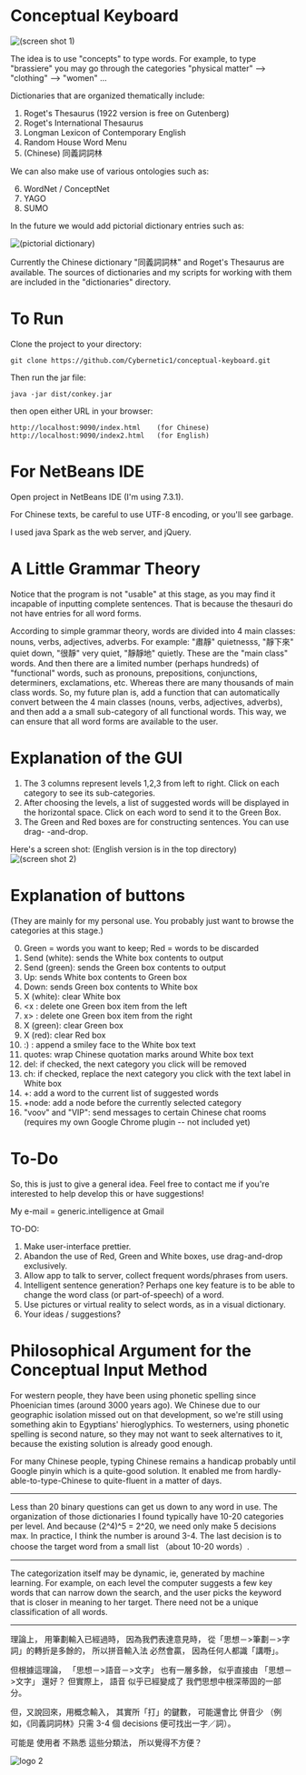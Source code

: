 Conceptual Keyboard
===================

<img src="https://raw.github.com/Cybernetic1/conceptual-keyboard/master/Screenshot_rogets_thesaurus.png" alt="(screen shot 1)" title="Screen shot 1"/>

The idea is to use "concepts" to type words.  For example, to type "brassiere"
you may go through the categories "physical matter" --> "clothing" --> "women" ...

Dictionaries that are organized thematically include:

1. Roget's Thesaurus (1922 version is free on Gutenberg)
2. Roget's International Thesaurus
3. Longman Lexicon of Contemporary English
4. Random House Word Menu
5. (Chinese) 同義詞詞林

We can also make use of various ontologies such as:

6. WordNet / ConceptNet
7. YAGO
8. SUMO

In the future we would add pictorial dictionary entries such as:

<img src="https://raw.github.com/Cybernetic1/conceptual-keyboard/master/pictorial-dictionary-demo.png" alt="(pictorial dictionary)" title="Pictorial dictionary"/>

Currently the Chinese dictionary "同義詞詞林" and Roget's Thesaurus are available.
The sources of dictionaries and my scripts for working with them are included in
the "dictionaries" directory.

To Run
=======

Clone the project to your directory:

    git clone https://github.com/Cybernetic1/conceptual-keyboard.git

Then run the jar file:

    java -jar dist/conkey.jar

then open either URL in your browser:

    http://localhost:9090/index.html    (for Chinese)
    http://localhost:9090/index2.html   (for English)

For NetBeans IDE
=================

Open project in NetBeans IDE (I'm using 7.3.1).

For Chinese texts, be careful to use UTF-8 encoding, or you'll see garbage.

I used java Spark as the web server, and jQuery.


A Little Grammar Theory
=========================

Notice that the program is not "usable" at this stage, as you may find it
incapable of inputting complete sentences.  That is because the thesauri do not
have entries for all word forms.

According to simple grammar theory, words are divided into 4 main classes:
nouns, verbs, adjectives, adverbs.  For example:
"肅靜" quietnesss, "靜下來" quiet down, "很靜" very quiet, "靜靜地" quietly.
These are the "main class" words.  And then there are a limited number (perhaps
hundreds) of "functional" words, such as pronouns, prepositions, conjunctions,
determiners, exclamations, etc.  Whereas there are many thousands of main class
words.  So, my future plan is, add a function that can automatically convert
between the 4 main classes (nouns, verbs, adjectives, adverbs), and then add a
a small sub-category of all functional words.  This way, we can ensure that all
word forms are available to the user.

Explanation of the GUI
========================

1. The 3 columns represent levels 1,2,3 from left to right.  Click on each
   category to see its sub-categories.
2. After choosing the levels, a list of suggested words will be displayed in
   the horizontal space.  Click on each word to send it to the Green Box.
3. The Green and Red boxes are for constructing sentences.  You can use drag-
   -and-drop.

Here's a screen shot: (English version is in the top directory)
<img src="https://raw.github.com/Cybernetic1/conceptual-keyboard/master/Screenshot_Chinese_synonym.png" alt="(screen shot 2)" title="Screen shot 2"/>

Explanation of buttons
==========================

(They are mainly for my personal use.  You probably just want to browse the
categories at this stage.)

0. Green = words you want to keep;
   Red = words to be discarded
1. Send (white): sends the White box contents to output
2. Send (green): sends the Green box contents to output
3. Up: sends White box contents to Green box
4. Down: sends Green box contents to White box
5. X (white): clear White box
6. <x : delete one Green box item from the left
7. x> : delete one Green box item from the right
8. X (green): clear Green box
9. X (red): clear Red box
10. :) : append a smiley face to the White box text
11. quotes: wrap Chinese quotation marks around White box text
12. del: if checked, the next category you click will be removed
13. ch:  if checked, replace the next category you click with the text label
         in White box
14. +: add a word to the current list of suggested words
15. +node: add a node before the currently selected category
16. "voov" and "VIP":  send messages to certain Chinese chat rooms (requires
    my own Google Chrome plugin -- not included yet)

To-Do
=======

So, this is just to give a general idea.  Feel free to contact me if you're
interested to help develop this or have suggestions!

My e-mail = generic.intelligence at Gmail

TO-DO:

1. Make user-interface prettier.
2. Abandon the use of Red, Green and White boxes, use drag-and-drop exclusively.
3. Allow app to talk to server, collect frequent words/phrases from users.
4. Intelligent sentence generation?  Perhaps one key feature is to be able to
   change the word class (or part-of-speech) of a word.
5. Use pictures or virtual reality to select words, as in a visual dictionary.
6. Your ideas / suggestions?

Philosophical Argument for the Conceptual Input Method
========================================================

For western people, they have been using phonetic spelling since Phoenician times (around 3000 years ago).  We Chinese due to our geographic isolation missed out on that development, so we're still using something akin to Egyptians' hieroglyphics.  To westerners, using phonetic spelling is second nature, so they may not want to seek alternatives to it, because the existing solution is already good enough.

For many Chinese people, typing Chinese remains a handicap probably until Google pinyin which is a quite-good solution.  It enabled me from hardly-able-to-type-Chinese to quite-fluent in a matter of days.

* * *

Less than 20 binary questions can get us down to any word in use.  The organization of those dictionaries I found typically have 10-20 categories per level.  And because (2^4)^5 = 2^20, we need only make 5 decisions max.  In practice, I think the number is around 3-4.  The last decision is to choose the target word from a small list （about 10-20 words）.

* * *

​The categorization itself may be dynamic​, ie, generated by machine learning.  For example, on each level the computer suggests a few key words that can narrow down the search, and the user picks the keyword that is closer in meaning to her target.  There need not be a unique classification of all words.

* * *

理論上， 用筆劃輸入已經過時， 因為我們表達意見時， 從「思想－>筆劃－>字詞」的轉折是多餘的，
所以拼音輸入法 必然會贏， 因為任何人都識「講嘢」。

但根據這理論， 「思想－>語音－>文字」 也有一層多餘， 似乎直接由 「思想－>文字」 還好？
但實際上， 語音 似乎已經變成了 我們思想中根深蒂固的一部分。

但，又說回來，用概念輸入， 其實所「打」的鍵數， 可能還會比 併音少 （例如，《同義詞詞林》只需
3-4 個 decisions 便可找出一字／詞）。

可能是 使用者 不熟悉 這些分類法， 所以覺得不方便？

<img src="https://raw.github.com/Cybernetic1/conceptual-keyboard/master/Cartoon_octopus.png" alt="logo 2" title="Conkey"/>
